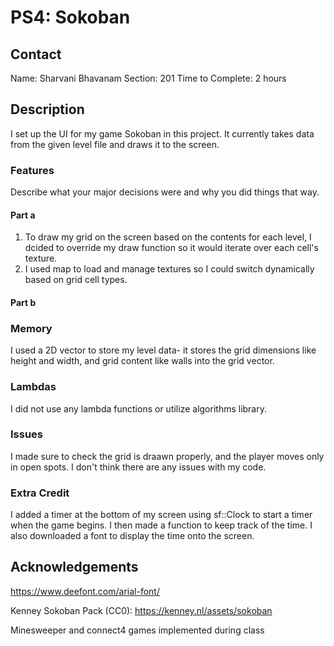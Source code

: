 # PS4: Sokoban

## Contact
Name: Sharvani Bhavanam
Section: 201
Time to Complete: 2 hours

## Description
I set up the UI for my game Sokoban in this project. It currently takes data from the given level file and draws it to the screen.

### Features
Describe what your major decisions were and why you did things that way.

#### Part a
1. To draw my grid on the screen based on the contents for each level, I dcided to override my draw function so it would iterate over each cell's texture.
2. I used map to load and manage textures so I could switch dynamically based on grid cell types.
#### Part b

### Memory
I used a 2D vector to store my level data- it stores the grid dimensions like height and width, and grid content like walls into the grid vector. 

### Lambdas
I did not use any lambda functions or utilize algorithms library.

### Issues
I made sure to check the grid is draawn properly, and the player moves only in open spots. I don't think there are any issues with my code.

### Extra Credit
I added a timer at the bottom of my screen using sf::Clock to start a timer when the game begins. I then made a function to keep track of the time. I also downloaded a font to display the time onto the screen.

## Acknowledgements

https://www.deefont.com/arial-font/

Kenney Sokoban Pack (CC0): https://kenney.nl/assets/sokoban

Minesweeper and connect4 games implemented during class